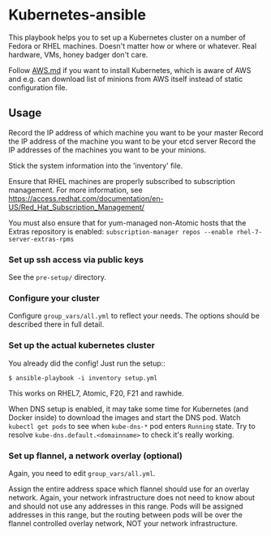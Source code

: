 # Kubernetes-ansible

This playbook helps you to set up a Kubernetes cluster on a number of Fedora or
RHEL machines. Doesn't matter how or where or whatever.  Real hardware, VMs,
honey badger don't care.

Follow [AWS.md](AWS.md) if you want to install Kubernetes, which is aware of AWS
and e.g. can download list of minions from AWS itself instead of static
configuration file.

## Usage

Record the IP address of which machine you want to be your master
Record the IP address of the machine you want to be your etcd server
Record the IP addresses of the machines you want to be your minions.

Stick the system information into the 'inventory' file.

Ensure that RHEL machines are properly subscribed to subscription
management.  For more information, see
https://access.redhat.com/documentation/en-US/Red_Hat_Subscription_Management/

You must also ensure that for yum-managed non-Atomic hosts that the
Extras repository is enabled: `subscription-manager repos --enable rhel-7-server-extras-rpms`

###  Set up ssh access via public keys

See the `pre-setup/` directory.

### Configure your cluster

Configure `group_vars/all.yml` to reflect your needs. The options should be
described there in full detail.

### Set up the actual kubernetes cluster

You already did the config!  Just run the setup::

    $ ansible-playbook -i inventory setup.yml

This works on RHEL7, Atomic, F20, F21 and rawhide.

When DNS setup is enabled, it may take some time for Kubernetes (and Docker
inside) to download the images and start the DNS pod. Watch `kubectl get pods`
to see when `kube-dns-*` pod enters `Running` state. Try to resolve
`kube-dns.default.<domainname>` to check it's really working.

### Set up flannel, a network overlay (optional)

Again, you need to edit `group_vars/all.yml`.

Assign the entire address space which flannel should use for an overlay
network. Again, your network infrastructure does not need to know about and
should not use any addresses in this range. Pods will be assigned addresses
in this range, but the routing between pods will be over the flannel controlled
overlay network, NOT your network infrastructure.
